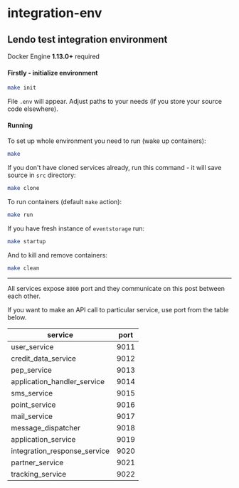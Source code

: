 # integration-env

## Lendo test integration environment

Docker Engine **1.13.0+** required

#### Firstly - initialize environment
```bash
make init
```
File `.env` will appear. Adjust paths to your needs (if you store your source code elsewhere).

#### Running

To set up whole environment you need to run (wake up containers):

```bash
make
```

If you don't have cloned services already, run this command - it will save source in `src` directory:

```bash
make clone
```

To run containers (default `make` action):

```bash
make run
```

If you have fresh instance of `eventstorage` run:
```bash
make startup
```

And to kill and remove containers:

```bash
make clean
```
---
All services expose `8000` port and they communicate on this post between each other.

If you want to make an API call to particular service, use port from the table below.

| service                       | port |
|-------------------------------|------|
| user_service                  | 9011 |
| credit_data_service           | 9012 |
| pep_service                   | 9013 |
| application_handler_service   | 9014 |
| sms_service                   | 9015 |
| point_service                 | 9016 |
| mail_service                  | 9017 |
| message_dispatcher            | 9018 |
| application_service           | 9019 |
| integration_response_service  | 9020 |
| partner_service               | 9021 |
| tracking_service              | 9022 |
